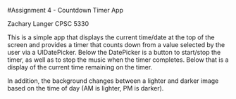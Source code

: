 #Assignment 4 - Countdown Timer App

Zachary Langer
CPSC 5330

This is a simple app that displays the current time/date at the top of the screen and provides a timer that counts down from a value selected by the user via a UIDatePicker. Below the DatePicker is a button to start/stop the timer, as well as to stop the music when the timer completes. Below that is a display of the current time remaining on the timer.

In addition, the background changes between a lighter and darker image based on the time of day (AM is lighter, PM is darker).
